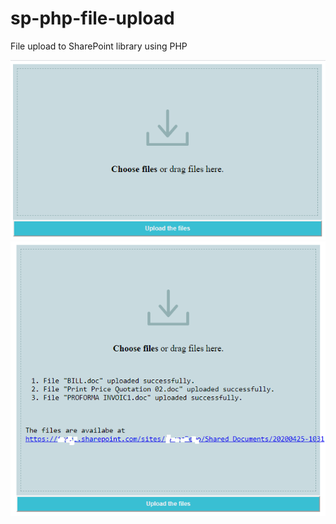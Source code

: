# sp-php-file-upload
File upload to SharePoint library using PHP

![Image of upload form](file_upload_form.png)
![Image of upload done](file_upload_done.png)
